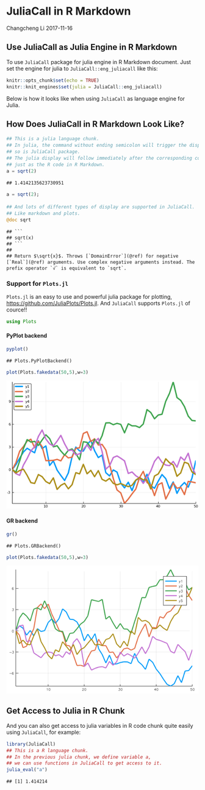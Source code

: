 JuliaCall in R Markdown
================
Changcheng Li
2017-11-16

Use JuliaCall as Julia Engine in R Markdown
-------------------------------------------

To use `JuliaCall` package for julia engine in R Markdown document. Just set the engine for julia to `JuliaCall::eng_juliacall` like this:

``` r
knitr::opts_chunk$set(echo = TRUE)
knitr::knit_engines$set(julia = JuliaCall::eng_juliacall)
```

Below is how it looks like when using `JuliaCall` as language engine for Julia.

How Does JuliaCall in R Markdown Look Like?
-------------------------------------------

``` julia
## This is a julia language chunk.
## In julia, the command without ending semicolon will trigger the display
## so is JuliaCall package. 
## The julia display will follow immediately after the corresponding command
## just as the R code in R Markdown.
a = sqrt(2)
```

    ## 1.4142135623730951

``` julia
a = sqrt(2);

## And lots of different types of display are supported in JuliaCall.
## Like markdown and plots.
@doc sqrt
```

    ## ```
    ## sqrt(x)
    ## ```
    ## 
    ## Return $\sqrt{x}$. Throws [`DomainError`](@ref) for negative [`Real`](@ref) arguments. Use complex negative arguments instead. The prefix operator `√` is equivalent to `sqrt`.

### Support for `Plots.jl`

`Plots.jl` is an easy to use and powerful julia package for plotting, <https://github.com/JuliaPlots/Plots.jl>. And `JuliaCall` supports `Plots.jl` of cource!!

``` julia
using Plots
```

#### PyPlot backend

``` julia
pyplot()
```

    ## Plots.PyPlotBackend()

``` julia
plot(Plots.fakedata(50,5),w=3)
```

<img src="JuliaCall_in_RMarkdown_files/figure-markdown_github/unnamed-chunk-3-J1.png" width="600" />

#### GR backend

``` julia
gr()
```

    ## Plots.GRBackend()

``` julia
plot(Plots.fakedata(50,5),w=3)
```

<img src="JuliaCall_in_RMarkdown_files/figure-markdown_github/unnamed-chunk-4-J1.png" width="600" />

Get Access to Julia in R Chunk
------------------------------

And you can also get access to julia variables in R code chunk quite easily using `JuliaCall`, for example:

``` r
library(JuliaCall)
## This is a R language chunk.
## In the previous julia chunk, we define variable a, 
## we can use functions in JuliaCall to get access to it.
julia_eval("a")
```

    ## [1] 1.414214
